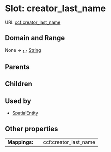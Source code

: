 
# Slot: creator_last_name




URI: [ccf:creator_last_name](http://purl.org/ccf/creator_last_name)


## Domain and Range

None &#8594;  <sub>1..1</sub> [String](types/String.md)

## Parents


## Children


## Used by

 * [SpatialEntity](SpatialEntity.md)

## Other properties

|  |  |  |
| --- | --- | --- |
| **Mappings:** | | ccf:creator_last_name |

